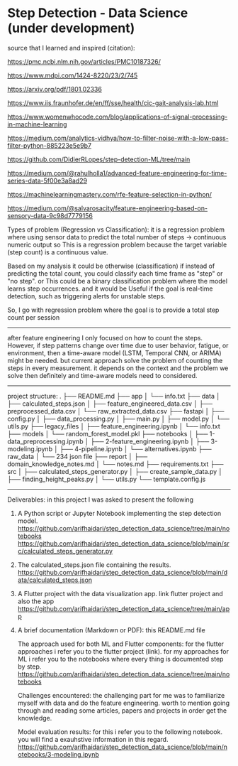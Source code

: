 # Step Detection - Data Science (under development)

source that I learned and inspired (citation):

https://pmc.ncbi.nlm.nih.gov/articles/PMC10187326/

https://www.mdpi.com/1424-8220/23/2/745

https://arxiv.org/pdf/1801.02336

https://www.iis.fraunhofer.de/en/ff/sse/health/cic-gait-analysis-lab.html

https://www.womenwhocode.com/blog/applications-of-signal-processing-in-machine-learning

https://medium.com/analytics-vidhya/how-to-filter-noise-with-a-low-pass-filter-python-885223e5e9b7

https://github.com/DidierRLopes/step-detection-ML/tree/main

https://medium.com/@rahulholla1/advanced-feature-engineering-for-time-series-data-5f00e3a8ad29

https://machinelearningmastery.com/rfe-feature-selection-in-python/

https://medium.com/@salvarosacity/feature-engineering-based-on-sensory-data-9c98d7779156

Types of problem (Regression vs Classification):
it is a regression problem where using sensor data to predict the total number of steps → continuous numeric output so This is a regression problem because the target variable (step count) is a continuous value.

Based on my analysis it could be otherwise (classification) if instead of predicting the total count, you could classify each time frame as "step" or "no step".
or This could be a binary classification problem where the model learns step occurrences.
and it would be Useful if the goal is real-time detection, such as triggering alerts for unstable steps.

So, I go with regression problem where the goal is to provide a total step count per session

---

after feature engineering I only focused on how to count the steps.
However, if step patterns change over time due to user behavior, fatigue, or environment, then a time-aware model (LSTM, Temporal CNN, or ARIMA) might be needed. but current approach solve the problem of counting the steps in every measurement. it depends on the context and the problem we solve then definitely and time-aware models need to considered.

---

project structure:
.
├── README.md
├── app
│ └── info.txt
├── data
│ ├── calculated_steps.json
│ ├── feature_engineered_data.csv
│ ├── preprocessed_data.csv
│ └── raw_extracted_data.csv
├── fastapi
│ ├── config.py
│ ├── data_processing.py
│ ├── main.py
│ ├── model.py
│ └── utils.py
├── legacy_files
│ ├── feature_engineering.ipynb
│ └── info.txt
├── models
│ └── random_forest_model.pkl
├── notebooks
│ ├── 1-data_preprocessing.ipynb
│ ├── 2-feature_engineering.ipynb
│ ├── 3-modeling.ipynb
│ ├── 4-pipeline.ipynb
│ └── alternatives.ipynb
├── raw_data
│ └── 234 json file
├── report
│ ├── domain_knowledge_notes.md
│ └── notes.md
├── requirements.txt
├── src
│ ├── calculated_steps_generator.py
│ ├── create_sample_data.py
│ ├── finding_height_peaks.py
│ └── utils.py
└── template.config.js

---

Deliverables:
in this project I was asked to present the following

1. A Python script or Jupyter Notebook implementing the step detection model.
   https://github.com/arifhaidari/step_detection_data_science/tree/main/notebooks
   https://github.com/arifhaidari/step_detection_data_science/blob/main/src/calculated_steps_generator.py

2. The calculated_steps.json file containing the results.
   https://github.com/arifhaidari/step_detection_data_science/blob/main/data/calculated_steps.json

3. A Flutter project with the data visualization app.
   link flutter project and also the app
   https://github.com/arifhaidari/step_detection_data_science/tree/main/app

4. A brief documentation (Markdown or PDF):
   this README.md file

   The approach used for both ML and Flutter components:
   for the flutter approaches i refer you to the flutter project (link).
   for my approaches for ML i refer you to the notebooks where every thing is documented step by step.
   https://github.com/arifhaidari/step_detection_data_science/tree/main/notebooks

   Challenges encountered:
   the challenging part for me was to familiarize myself with data and do the feature engineering. worth to mention going through and reading some articles, papers and projects in order get the knowledge.

   Model evaluation results:
   for this i refer you to the following notebook. you will find a exauhstive information in this regard.
   https://github.com/arifhaidari/step_detection_data_science/blob/main/notebooks/3-modeling.ipynb
